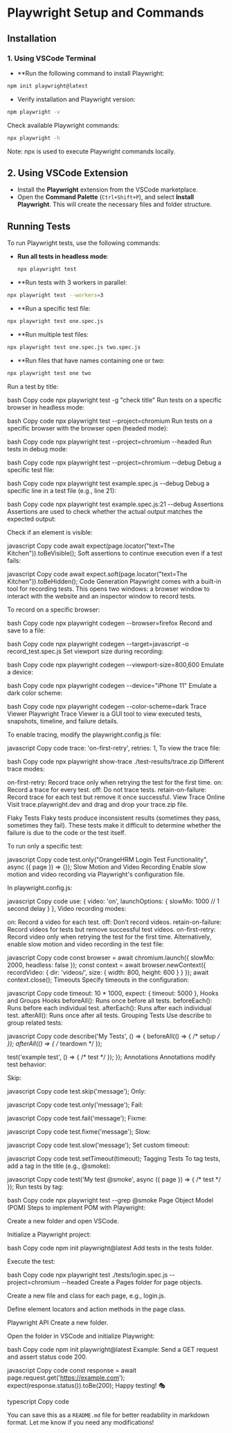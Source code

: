 # Playwright Setup and Commands

## Installation

### 1. Using VSCode Terminal

- **Run the following command to install Playwright:

```bash
npm init playwright@latest
```

- Verify installation and Playwright version:

``` bash
npm playwright -v
```
Check available Playwright commands:

```bash
npx playwright -h
```
Note: npx is used to execute Playwright commands locally.

## 2. Using VSCode Extension

- Install the **Playwright** extension from the VSCode marketplace.
- Open the **Command Palette** (`Ctrl+Shift+P`), and select **Install Playwright**.
  This will create the necessary files and folder structure.

## Running Tests

To run Playwright tests, use the following commands:

- **Run all tests in headless mode**:
  ```bash
  npx playwright test
  ```

- **Run tests with 3 workers in parallel:

```bash
npx playwright test --workers=3
```
- **Run a specific test file:

```bash
npx playwright test one.spec.js
```
- **Run multiple test files:

```bash
npx playwright test one.spec.js two.spec.js
```
- **Run files that have names containing one or two:

```bash
npx playwright test one two
```
Run a test by title:

bash
Copy code
npx playwright test -g "check title"
Run tests on a specific browser in headless mode:

bash
Copy code
npx playwright test --project=chromium
Run tests on a specific browser with the browser open (headed mode):

bash
Copy code
npx playwright test --project=chromium --headed
Run tests in debug mode:

bash
Copy code
npx playwright test --project=chromium --debug
Debug a specific test file:

bash
Copy code
npx playwright test example.spec.js --debug
Debug a specific line in a test file (e.g., line 21):

bash
Copy code
npx playwright test example.spec.js:21 --debug
Assertions
Assertions are used to check whether the actual output matches the expected output:

Check if an element is visible:

javascript
Copy code
await expect(page.locator("text=The Kitchen")).toBeVisible();
Soft assertions to continue execution even if a test fails:

javascript
Copy code
await expect.soft(page.locator("text=The Kitchen")).toBeHidden();
Code Generation
Playwright comes with a built-in tool for recording tests. This opens two windows: a browser window to interact with the website and an inspector window to record tests.

To record on a specific browser:

bash
Copy code
npx playwright codegen --browser=firefox
Record and save to a file:

bash
Copy code
npx playwright codegen --target=javascript -o record_test.spec.js
Set viewport size during recording:

bash
Copy code
npx playwright codegen --viewport-size=800,600
Emulate a device:

bash
Copy code
npx playwright codegen --device="iPhone 11"
Emulate a dark color scheme:

bash
Copy code
npx playwright codegen --color-scheme=dark
Trace Viewer
Playwright Trace Viewer is a GUI tool to view executed tests, snapshots, timeline, and failure details.

To enable tracing, modify the playwright.config.js file:

javascript
Copy code
trace: 'on-first-retry',
retries: 1,
To view the trace file:

bash
Copy code
npx playwright show-trace ./test-results/trace.zip
Different trace modes:

on-first-retry: Record trace only when retrying the test for the first time.
on: Record a trace for every test.
off: Do not trace tests.
retain-on-failure: Record trace for each test but remove it once successful.
View Trace Online
Visit trace.playwright.dev and drag and drop your trace.zip file.

Flaky Tests
Flaky tests produce inconsistent results (sometimes they pass, sometimes they fail). These tests make it difficult to determine whether the failure is due to the code or the test itself.

To run only a specific test:

javascript
Copy code
test.only("OrangeHRM Login Test Functionality", async ({ page }) => {});
Slow Motion and Video Recording
Enable slow motion and video recording via Playwright's configuration file.

In playwright.config.js:

javascript
Copy code
use: {
    video: 'on',
    launchOptions: {
        slowMo: 1000 // 1 second delay
    }
},
Video recording modes:

on: Record a video for each test.
off: Don’t record videos.
retain-on-failure: Record videos for tests but remove successful test videos.
on-first-retry: Record video only when retrying the test for the first time.
Alternatively, enable slow motion and video recording in the test file:

javascript
Copy code
const browser = await chromium.launch({ slowMo: 2000, headless: false });
const context = await browser.newContext({
    recordVideo: { dir: 'videos/', size: { width: 800, height: 600 } }
});
await context.close();
Timeouts
Specify timeouts in the configuration:

javascript
Copy code
timeout: 10 * 1000,
expect: {
  timeout: 5000
},
Hooks and Groups
Hooks
beforeAll(): Runs once before all tests.
beforeEach(): Runs before each individual test.
afterEach(): Runs after each individual test.
afterAll(): Runs once after all tests.
Grouping Tests
Use describe to group related tests:

javascript
Copy code
describe('My Tests', () => {
  beforeAll(() => { /* setup */ });
  afterAll(() => { /* teardown */ });

  test('example test', () => { /* test */ });
});
Annotations
Annotations modify test behavior:

Skip:

javascript
Copy code
test.skip('message');
Only:

javascript
Copy code
test.only('message');
Fail:

javascript
Copy code
test.fail('message');
Fixme:

javascript
Copy code
test.fixme('message');
Slow:

javascript
Copy code
test.slow('message');
Set custom timeout:

javascript
Copy code
test.setTimeout(timeout);
Tagging Tests
To tag tests, add a tag in the title (e.g., @smoke):

javascript
Copy code
test('My test @smoke', async ({ page }) => { /* test */ });
Run tests by tag:

bash
Copy code
npx playwright test --grep @smoke
Page Object Model (POM)
Steps to implement POM with Playwright:

Create a new folder and open VSCode.

Initialize a Playwright project:

bash
Copy code
npm init playwright@latest
Add tests in the tests folder.

Execute the test:

bash
Copy code
npx playwright test ./tests/login.spec.js --project=chromium --headed
Create a Pages folder for page objects.

Create a new file and class for each page, e.g., login.js.

Define element locators and action methods in the page class.

Playwright API
Create a new folder.

Open the folder in VSCode and initialize Playwright:

bash
Copy code
npm init playwright@latest
Example: Send a GET request and assert status code 200.

javascript
Copy code
const response = await page.request.get('https://example.com');
expect(response.status()).toBe(200);
Happy testing! 🎭

typescript
Copy code

You can save this as a `README.md` file for better readability in markdown format. Let me know if you need any modifications!





